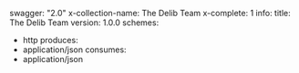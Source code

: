 swagger: "2.0"
x-collection-name: The Delib Team
x-complete: 1
info:
  title: The Delib Team
  version: 1.0.0
schemes:
- http
produces:
- application/json
consumes:
- application/json